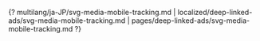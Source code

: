 {? multilang/ja-JP/svg-media-mobile-tracking.md | localized/deep-linked-ads/svg-media-mobile-tracking.md | pages/deep-linked-ads/svg-media-mobile-tracking.md ?}
